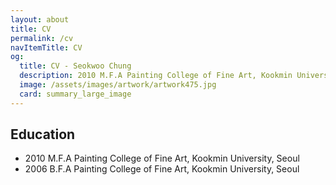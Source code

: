 ```yaml
---
layout: about
title: CV
permalink: /cv
navItemTitle: CV
og:
  title: CV - Seokwoo Chung
  description: 2010 M.F.A Painting College of Fine Art, Kookmin University, Seoul. 2006 B.F.A Painting College of Fine Art, Kookmin University, Seoul
  image: /assets/images/artwork/artwork475.jpg
  card: summary_large_image
---
```


## Education

- 2010 M.F.A Painting College of Fine Art, Kookmin University, Seoul
- 2006 B.F.A Painting College of Fine Art, Kookmin University, Seoul
